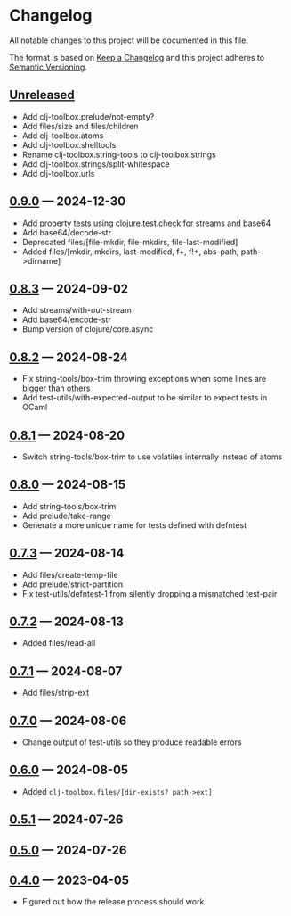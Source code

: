# Changelog

All notable changes to this project will be documented in this file.

The format is based on [Keep a Changelog](http://keepachangelog.com)
and this project adheres to [Semantic Versioning](http://semver.org/spec/v2.0.0.html).


## [Unreleased]
* Add clj-toolbox.prelude/not-empty?
* Add files/size and files/children
* Add clj-toolbox.atoms
* Add clj-toolbox.shelltools
* Rename clj-toolbox.string-tools to clj-toolbox.strings
* Add clj-toolbox.strings/split-whitespace
* Add clj-toolbox.urls

## [0.9.0] — 2024-12-30
* Add property tests using clojure.test.check for streams and base64
* Add base64/decode-str
* Deprecated files/[file-mkdir, file-mkdirs, file-last-modified]
* Added files/[mkdir, mkdirs, last-modified, f+, f!+, abs-path, path->dirname]

## [0.8.3] — 2024-09-02
* Add streams/with-out-stream
* Add base64/encode-str
* Bump version of clojure/core.async

## [0.8.2] — 2024-08-24
* Fix string-tools/box-trim throwing exceptions when some lines are bigger than others
* Add test-utils/with-expected-output to be similar to expect tests in OCaml

## [0.8.1] — 2024-08-20
* Switch string-tools/box-trim to use volatiles internally instead of atoms

## [0.8.0] — 2024-08-15
* Add string-tools/box-trim
* Add prelude/take-range
* Generate a more unique name for tests defined with defntest

## [0.7.3] — 2024-08-14
* Add files/create-temp-file
* Add prelude/strict-partition
* Fix test-utils/defntest-1 from silently dropping a mismatched test-pair

## [0.7.2] — 2024-08-13
* Added files/read-all

## [0.7.1] — 2024-08-07
* Add files/strip-ext

## [0.7.0] — 2024-08-06
* Change output of test-utils so they produce readable errors

## [0.6.0] — 2024-08-05
* Added `clj-toolbox.files/[dir-exists? path->ext]`

## [0.5.1] — 2024-07-26

## [0.5.0] — 2024-07-26

## [0.4.0] — 2023-04-05
- Figured out how the release process should work


[0.4.0]: https://github.com/tanelso2/clj-toolbox/compare/0.0.0...0.4.0
[0.5.0]: https://github.com/tanelso2/clj-toolbox/compare/0.4.0...0.5.0
[0.5.1]: https://github.com/tanelso2/clj-toolbox/compare/0.5.0...0.5.1
[0.6.0]: https://github.com/tanelso2/clj-toolbox/compare/0.5.1...0.6.0
[0.7.0]: https://github.com/tanelso2/clj-toolbox/compare/0.6.0...0.7.0
[0.7.1]: https://github.com/tanelso2/clj-toolbox/compare/0.7.0...0.7.1
[0.7.2]: https://github.com/tanelso2/clj-toolbox/compare/0.7.1...0.7.2
[0.7.3]: https://github.com/tanelso2/clj-toolbox/compare/0.7.2...0.7.3
[0.8.0]: https://github.com/tanelso2/clj-toolbox/compare/0.7.3...0.8.0
[0.8.1]: https://github.com/tanelso2/clj-toolbox/compare/0.8.0...0.8.1
[0.8.2]: https://github.com/tanelso2/clj-toolbox/compare/0.8.1...0.8.2
[0.8.3]: https://github.com/tanelso2/clj-toolbox/compare/0.8.2...0.8.3
[0.9.0]: https://github.com/tanelso2/clj-toolbox/compare/0.8.3...0.9.0
[Unreleased]: https://github.com/tanelso2/clj-toolbox/compare/0.9.0...HEAD
